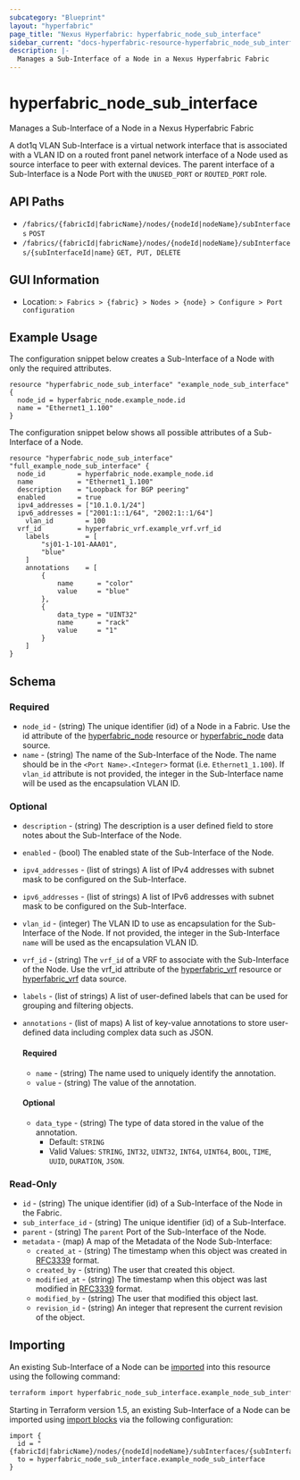 ```yaml
---
subcategory: "Blueprint"
layout: "hyperfabric"
page_title: "Nexus Hyperfabric: hyperfabric_node_sub_interface"
sidebar_current: "docs-hyperfabric-resource-hyperfabric_node_sub_interface"
description: |-
  Manages a Sub-Interface of a Node in a Nexus Hyperfabric Fabric
---
```


# hyperfabric_node_sub_interface

Manages a Sub-Interface of a Node in a Nexus Hyperfabric Fabric

A dot1q VLAN Sub-Interface is a virtual network interface that is associated with a VLAN ID on a routed front panel network interface of a Node used as source interface to peer with external devices. The parent interface of a Sub-Interface is a Node Port with the `UNUSED_PORT` or `ROUTED_PORT` role.

## API Paths ##

* `/fabrics/{fabricId|fabricName}/nodes/{nodeId|nodeName}/subInterfaces` `POST`
* `/fabrics/{fabricId|fabricName}/nodes/{nodeId|nodeName}/subInterfaces/{subInterfaceId|name}` `GET, PUT, DELETE`

## GUI Information ##

* Location: `> Fabrics > {fabric} > Nodes > {node} > Configure > Port configuration`

## Example Usage ##

The configuration snippet below creates a Sub-Interface of a Node with only the required attributes.

```hcl
resource "hyperfabric_node_sub_interface" "example_node_sub_interface" {
  node_id = hyperfabric_node.example_node.id
  name = "Ethernet1_1.100"
}
```
The configuration snippet below shows all possible attributes of a Sub-Interface of a Node.

```hcl
resource "hyperfabric_node_sub_interface" "full_example_node_sub_interface" {
  node_id        = hyperfabric_node.example_node.id
  name           = "Ethernet1_1.100"
  description    = "Loopback for BGP peering"
  enabled        = true
  ipv4_addresses = ["10.1.0.1/24"]
  ipv6_addresses = ["2001:1::1/64", "2002:1::1/64"]
	vlan_id        = 100
  vrf_id         = hyperfabric_vrf.example_vrf.vrf_id
	labels         = [
		"sj01-1-101-AAA01",
		"blue"
	]
	annotations    = [
		{
			name      = "color"
			value     = "blue"
		},
		{
			data_type = "UINT32"
			name      = "rack"
			value     = "1"
		}
	]
}
```

## Schema ##

### Required ###
* `node_id` - (string) The unique identifier (id) of a Node in a Fabric. Use the id attribute of the [hyperfabric_node](https://registry.terraform.io/providers/CiscoDevNet/hyperfabric/latest/docs/resources/node) resource or [hyperfabric_node](https://registry.terraform.io/providers/CiscoDevNet/hyperfabric/latest/docs/data-sources/node) data source.
* `name` - (string) The name of the Sub-Interface of the Node. The name should be in the `<Port Name>.<Integer>` format (i.e. `Ethernet1_1.100`). If `vlan_id` attribute is not provided, the integer in the Sub-Interface name will be used as the encapsulation VLAN ID.

### Optional ###

* `description` - (string) The description is a user defined field to store notes about the Sub-Interface of the Node.
* `enabled` - (bool) The enabled state of the Sub-Interface of the Node.
* `ipv4_addresses` - (list of strings) A list of IPv4 addresses with subnet mask to be configured on the Sub-Interface.
* `ipv6_addresses` - (list of strings) A list of IPv6 addresses with subnet mask to be configured on the Sub-Interface.
* `vlan_id` - (integer) The VLAN ID to use as encapsulation for the Sub-Interface of the Node. If not provided, the integer in the Sub-Interface `name` will be used as the encapsulation VLAN ID.
* `vrf_id` - (string) The `vrf_id` of a VRF to associate with the Sub-Interface of the Node. Use the vrf_id attribute of the [hyperfabric_vrf](https://registry.terraform.io/providers/CiscoDevNet/hyperfabric/latest/docs/resources/vrf) resource or [hyperfabric_vrf](https://registry.terraform.io/providers/CiscoDevNet/hyperfabric/latest/docs/data-sources/vrf) data source.
* `labels` - (list of strings) A list of user-defined labels that can be used for grouping and filtering objects.
* `annotations` - (list of maps) A list of key-value annotations to store user-defined data including complex data such as JSON.

  #### Required ####

  * `name` - (string) The name used to uniquely identify the annotation.
  * `value` - (string) The value of the annotation.

  #### Optional ####

  * `data_type` - (string) The type of data stored in the value of the annotation.
      - Default: `STRING`
      - Valid Values: `STRING`, `INT32`, `UINT32`, `INT64`, `UINT64`, `BOOL`, `TIME`, `UUID`, `DURATION`, `JSON`.

### Read-Only ###

* `id` - (string) The unique identifier (id) of a Sub-Interface of the Node in the Fabric.
* `sub_interface_id` - (string) The unique identifier (id) of a Sub-Interface.
* `parent` - (string) The `parent` Port of the Sub-Interface of the Node.
* `metadata` - (map) A map of the Metadata of the Node Sub-Interface:
  * `created_at` - (string) The timestamp when this object was created in [RFC3339](https://datatracker.ietf.org/doc/html/rfc3339#section-5.8) format.
  * `created_by` - (string) The user that created this object.
  * `modified_at` - (string) The timestamp when this object was last modified in [RFC3339](https://datatracker.ietf.org/doc/html/rfc3339#section-5.8) format.
  * `modified_by` - (string) The user that modified this object last.
  * `revision_id` - (string) An integer that represent the current revision of the object.

## Importing

An existing Sub-Interface of a Node can be [imported](https://www.terraform.io/docs/import/index.html) into this resource using the following command:

```bash
terraform import hyperfabric_node_sub_interface.example_node_sub_interface {fabricId|fabricName}/nodes/{nodeId|nodeName}/subInterfaces/{subInterfaceId|name}
```

Starting in Terraform version 1.5, an existing Sub-Interface of a Node can be imported
using [import blocks](https://developer.hashicorp.com/terraform/language/import) via the following configuration:

```hcl
import {
  id = "{fabricId|fabricName}/nodes/{nodeId|nodeName}/subInterfaces/{subInterfaceId|name}"
  to = hyperfabric_node_sub_interface.example_node_sub_interface
}
```
